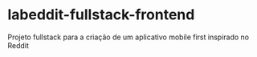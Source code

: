 # labeddit-fullstack-frontend
Projeto fullstack para a criação de um aplicativo mobile first inspirado no Reddit
